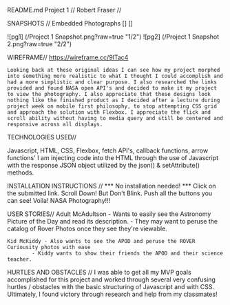 
README.md
Project 1 // Robert Fraser //


SNAPSHOTS //
Embedded Photographs []   []

![pg1] (/Project 1 Snapshot.png?raw=true "1/2")
![pg2] (/Project 1 Snapshot 2.png?raw=true "2/2")



WIREFRAME//
https://wireframe.cc/9lTac4

	Looking back at these original ideas I can see how my project morphed into something more realistic to what I thought I could accomplish and had a more simplistic and clear purpose. I also researched the links provided and found NASA open API's and decided to make it my project to view the photography. I also appreciate that these designs look nothing like the finished product as I decided after a lecture during project week on mobile first philosophy, to stop attempting CSS grid and approach the solution with Flexbox. I appreciate the flick and scroll ability without having to media query and still be centered and responsive across all displays. 


TECHNOLOGIES USED//

Javascript, HTML, CSS, Flexbox, fetch API's, callback functions, arrow functions'
	I am injecting code into the HTML through the use of Javascript with the response JSON object utilized 
	by the json() & setAttribute() methods.

INSTALLATION INSTRUCTIONS //
 *** No installation needed! ***
	Click on the submitted link.
	Scroll Down! But Don't Blink.
	Push all the buttons you can see!
	Voila! NASA Photography!!!


USER STORIES//
	Adult McAdultson - Wants to easily see the Astronomy Picture of the Day and read its description. 
	  		- They may want to peruse the catalog of Rover Photos once they see they're viewable.

	Kid McKiddy - Also wants to see the APOD and peruse the ROVER Curiousity photos with ease
	   	    - Kiddy wants to show their friends the APOD and their science teacher.

HURTLES AND  OBSTACLES //
	I was able to get all my MVP goals accomplished for this project and worked through several very confusing hurtles / obstacles with the basic structuring of Javascript and with CSS. Ultimately, I found victory through research and help from my classmates! 
	
